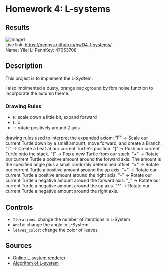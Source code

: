 # Homework 4: L-systems

## Results
![Image1](https://github.com/QennyS/hw04-l-systems/blob/master/result.png)  \
Live link: https://qennys.github.io/hw04-l-systems/ \
Name: Yilei Li PennKey: 47053708

## Description
This project is to implement the L-System.

I also implmented a dusty, orange background by fbm noise function to incorporate the autumn theme.

### Drawing Rules
- `F`:  scale down a little bit, expand forward
- `L`: c
- `+`: rotate positively around Z axis

 drawing rules used to interpret the expanded axiom: "F" -> Scale our current Turtle down by a small amount, move forward, and create a Branch. "L" -> Create a Leaf at our current Turtle's position. "[" -> Push our current Turtle onto the stack. "]" -> Pop a new Turtle from our stack. "+" -> Rotate our current Turtle a positve amount around the forward axis. The amount is the specified angle plus a small randomly determined offset. "=" -> Rotate our current Turtle a positive amount around the up axis. "~" -> Rotate our current Turtle a positive amount around the right axis. "-" -> Rotate our current Turtle a negative amount around the forward axis. "_" -> Rotate our current Turtle a negative amount around the up axis. "*" -> Rotate our current Turtle a negative amount around the right axis.


## Controls
- `Iterations`: change the number of iterations in L-System
- `Angle`: change the angle in L-System
- `leaves_color`: change the color of leaves

## Sources
- [Online L-system renderer](http://www.kevs3d.co.uk/dev/lsystems/)
- [Algorithm of L-system](http://algorithmicbotany.org/papers/abop/abop-ch1.pdf)
